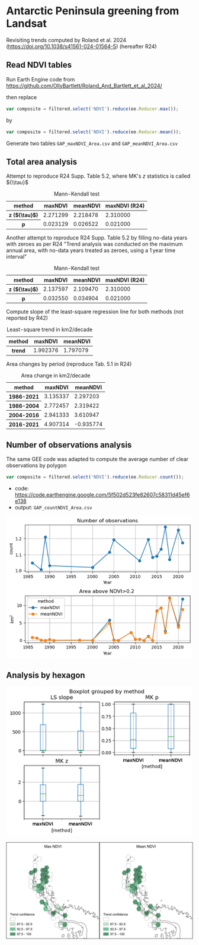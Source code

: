 # Antarctic Peninsula greening from Landsat
Revisiting trends computed by Roland et al. 2024 (https://doi.org/10.1038/s41561-024-01564-5) (hereafter R24)

## Read NDVI tables
Run Earth Engine code from https://github.com/OllyBartlett/Roland_And_Bartlett_et_al_2024/

then replace 
```javascript
var composite = filtered.select('NDVI').reduce(ee.Reducer.max());
```
by
```javascript
var composite = filtered.select('NDVI').reduce(ee.Reducer.mean());
```

Generate two tables ```GAP_maxNDVI_Area.csv``` and ```GAP_meanNDVI_Area.csv```


## Total area analysis

Attempt to reproduce R24 Supp. Table 5.2, where MK's $z$ statistics is called ${\\tau}$ 


<style type="text/css">
</style>
<table id="T_da8be">
  <caption>
    Mann-Kendall test
    </caption>
  <thead>
    <tr>
      <th class="index_name level0" >method</th>
      <th id="T_da8be_level0_col0" class="col_heading level0 col0" >maxNDVI</th>
      <th id="T_da8be_level0_col1" class="col_heading level0 col1" >meanNDVI</th>
      <th id="T_da8be_level0_col2" class="col_heading level0 col2" >maxNDVI (R24)</th>
    </tr>
  </thead>
  <tbody>
    <tr>
      <th id="T_da8be_level0_row0" class="row_heading level0 row0" >z (${\tau}$)</th>
      <td id="T_da8be_row0_col0" class="data row0 col0" >2.271299</td>
      <td id="T_da8be_row0_col1" class="data row0 col1" >2.218478</td>
      <td id="T_da8be_row0_col2" class="data row0 col2" >2.310000</td>
    </tr>
    <tr>
      <th id="T_da8be_level0_row1" class="row_heading level0 row1" >p</th>
      <td id="T_da8be_row1_col0" class="data row1 col0" >0.023129</td>
      <td id="T_da8be_row1_col1" class="data row1 col1" >0.026522</td>
      <td id="T_da8be_row1_col2" class="data row1 col2" >0.021000</td>
    </tr>
  </tbody>
</table>




Another attempt to reproduce R24 Supp. Table 5.2 by filling no-data years with zeroes 
as per R24 "Trend analysis was conducted on the maximum annual area, with no-data years 
treated as zeroes, using a 1 year time interval"




<style type="text/css">
</style>
<table id="T_56dce">
  <caption>
    Mann-Kendall test
    </caption>
  <thead>
    <tr>
      <th class="index_name level0" >method</th>
      <th id="T_56dce_level0_col0" class="col_heading level0 col0" >maxNDVI</th>
      <th id="T_56dce_level0_col1" class="col_heading level0 col1" >meanNDVI</th>
      <th id="T_56dce_level0_col2" class="col_heading level0 col2" >maxNDVI (R24)</th>
    </tr>
  </thead>
  <tbody>
    <tr>
      <th id="T_56dce_level0_row0" class="row_heading level0 row0" >z (${\tau}$)</th>
      <td id="T_56dce_row0_col0" class="data row0 col0" >2.137597</td>
      <td id="T_56dce_row0_col1" class="data row0 col1" >2.109470</td>
      <td id="T_56dce_row0_col2" class="data row0 col2" >2.310000</td>
    </tr>
    <tr>
      <th id="T_56dce_level0_row1" class="row_heading level0 row1" >p</th>
      <td id="T_56dce_row1_col0" class="data row1 col0" >0.032550</td>
      <td id="T_56dce_row1_col1" class="data row1 col1" >0.034904</td>
      <td id="T_56dce_row1_col2" class="data row1 col2" >0.021000</td>
    </tr>
  </tbody>
</table>




Compute slope of the least-square regression line for both methods (not reported by R42)


<style type="text/css">
</style>
<table id="T_7dd5d">
  <caption>
    Least-square trend in km2/decade
    </caption>
  <thead>
    <tr>
      <th class="index_name level0" >method</th>
      <th id="T_7dd5d_level0_col0" class="col_heading level0 col0" >maxNDVI</th>
      <th id="T_7dd5d_level0_col1" class="col_heading level0 col1" >meanNDVI</th>
    </tr>
  </thead>
  <tbody>
    <tr>
      <th id="T_7dd5d_level0_row0" class="row_heading level0 row0" >trend</th>
      <td id="T_7dd5d_row0_col0" class="data row0 col0" >1.992376</td>
      <td id="T_7dd5d_row0_col1" class="data row0 col1" >1.797079</td>
    </tr>
  </tbody>
</table>




Area changes by period (reproduce Tab. 5.1 in R24)






<style type="text/css">
</style>
<table id="T_d2ab1">
  <caption>
    Area change in km2/decade 
    </caption>
  <thead>
    <tr>
      <th class="index_name level0" >method</th>
      <th id="T_d2ab1_level0_col0" class="col_heading level0 col0" >maxNDVI</th>
      <th id="T_d2ab1_level0_col1" class="col_heading level0 col1" >meanNDVI</th>
    </tr>
  </thead>
  <tbody>
    <tr>
      <th id="T_d2ab1_level0_row0" class="row_heading level0 row0" >1986-2021</th>
      <td id="T_d2ab1_row0_col0" class="data row0 col0" >3.135337</td>
      <td id="T_d2ab1_row0_col1" class="data row0 col1" >2.297203</td>
    </tr>
    <tr>
      <th id="T_d2ab1_level0_row1" class="row_heading level0 row1" >1986-2004</th>
      <td id="T_d2ab1_row1_col0" class="data row1 col0" >2.772457</td>
      <td id="T_d2ab1_row1_col1" class="data row1 col1" >2.319422</td>
    </tr>
    <tr>
      <th id="T_d2ab1_level0_row2" class="row_heading level0 row2" >2004-2016</th>
      <td id="T_d2ab1_row2_col0" class="data row2 col0" >2.941333</td>
      <td id="T_d2ab1_row2_col1" class="data row2 col1" >3.610947</td>
    </tr>
    <tr>
      <th id="T_d2ab1_level0_row3" class="row_heading level0 row3" >2016-2021</th>
      <td id="T_d2ab1_row3_col0" class="data row3 col0" >4.907314</td>
      <td id="T_d2ab1_row3_col1" class="data row3 col1" >-0.935774</td>
    </tr>
  </tbody>
</table>




## Number of observations analysis

The same GEE code was adapted to compute the average number of clear observations by polygon
```javascript
var composite = filtered.select('NDVI').reduce(ee.Reducer.count());
```
- code: https://code.earthengine.google.com/5f502d523fe82607c58311d45ef6e138
- output: ```GAP_countNDVI_Area.csv``` 




    
![png](output_18_0.png)
    



## Analysis by hexagon




    
![png](output_25_0.png)
    



![Map of confidence](antarcticGreening.jpeg)
